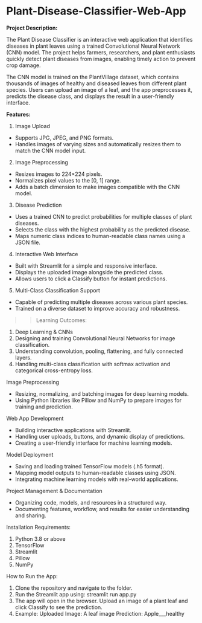 # Plant-Disease-Classifier-Web-App

**Project Description:**

The Plant Disease Classifier is an interactive web application that identifies diseases in plant leaves using a trained Convolutional Neural Network (CNN) model. The project helps farmers, researchers, and plant enthusiasts quickly detect plant diseases from images, enabling timely action to prevent crop damage.

The CNN model is trained on the PlantVillage dataset, which contains thousands of images of healthy and diseased leaves from different plant species. Users can upload an image of a leaf, and the app preprocesses it, predicts the disease class, and displays the result in a user-friendly interface.

**Features:**
1. Image Upload
- Supports JPG, JPEG, and PNG formats.
- Handles images of varying sizes and automatically resizes them to match the CNN model input.

2. Image Preprocessing
- Resizes images to 224×224 pixels.
- Normalizes pixel values to the [0, 1] range.
- Adds a batch dimension to make images compatible with the CNN model.

3. Disease Prediction
- Uses a trained CNN to predict probabilities for multiple classes of plant diseases.
- Selects the class with the highest probability as the predicted disease.
- Maps numeric class indices to human-readable class names using a JSON file.

4. Interactive Web Interface
- Built with Streamlit for a simple and responsive interface.
- Displays the uploaded image alongside the predicted class.
- Allows users to click a Classify button for instant predictions.

5. Multi-Class Classification Support
- Capable of predicting multiple diseases across various plant species.
- Trained on a diverse dataset to improve accuracy and robustness.

>> Learning Outcomes:

1. Deep Learning & CNNs
2. Designing and training Convolutional Neural Networks for image classification.
3. Understanding convolution, pooling, flattening, and fully connected layers.
4. Handling multi-class classification with softmax activation and categorical cross-entropy loss.

Image Preprocessing
- Resizing, normalizing, and batching images for deep learning models.
- Using Python libraries like Pillow and NumPy to prepare images for training and prediction.

Web App Development
- Building interactive applications with Streamlit.
- Handling user uploads, buttons, and dynamic display of predictions.
- Creating a user-friendly interface for machine learning models.

Model Deployment
- Saving and loading trained TensorFlow models (.h5 format).
- Mapping model outputs to human-readable classes using JSON.
- Integrating machine learning models with real-world applications.

Project Management & Documentation
- Organizing code, models, and resources in a structured way.
- Documenting features, workflow, and results for easier understanding and sharing.

Installation Requirements:

1. Python 3.8 or above
2. TensorFlow
3. Streamlit
4. Pillow
5. NumPy

How to Run the App:

1. Clone the repository and navigate to the folder.
2. Run the Streamlit app using: streamlit run app.py
3. The app will open in the browser. Upload an image of a plant leaf and click Classify to see the prediction.
4. Example:
Uploaded Image: A leaf image
Prediction: Apple___healthy




